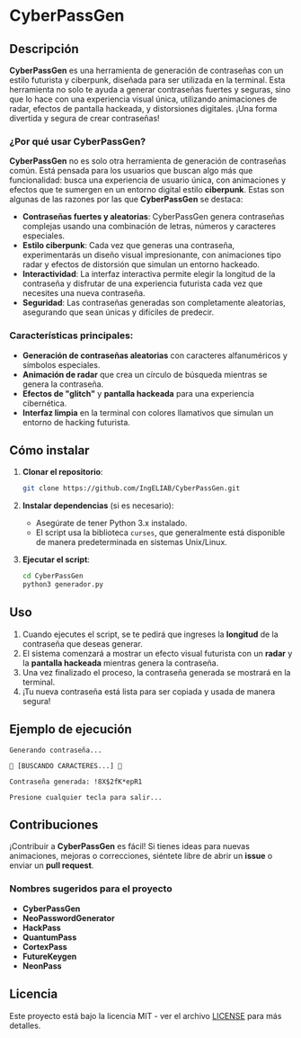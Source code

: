 
# CyberPassGen

## Descripción

**CyberPassGen** es una herramienta de generación de contraseñas con un estilo futurista y ciberpunk, diseñada para ser utilizada en la terminal. Esta herramienta no solo te ayuda a generar contraseñas fuertes y seguras, sino que lo hace con una experiencia visual única, utilizando animaciones de radar, efectos de pantalla hackeada, y distorsiones digitales. ¡Una forma divertida y segura de crear contraseñas!

### ¿Por qué usar CyberPassGen?

**CyberPassGen** no es solo otra herramienta de generación de contraseñas común. Está pensada para los usuarios que buscan algo más que funcionalidad: busca una experiencia de usuario única, con animaciones y efectos que te sumergen en un entorno digital estilo **ciberpunk**. Estas son algunas de las razones por las que **CyberPassGen** se destaca:

- **Contraseñas fuertes y aleatorias**: CyberPassGen genera contraseñas complejas usando una combinación de letras, números y caracteres especiales.
- **Estilo ciberpunk**: Cada vez que generas una contraseña, experimentarás un diseño visual impresionante, con animaciones tipo radar y efectos de distorsión que simulan un entorno hackeado.
- **Interactividad**: La interfaz interactiva permite elegir la longitud de la contraseña y disfrutar de una experiencia futurista cada vez que necesites una nueva contraseña.
- **Seguridad**: Las contraseñas generadas son completamente aleatorias, asegurando que sean únicas y difíciles de predecir.

### Características principales:

- **Generación de contraseñas aleatorias** con caracteres alfanuméricos y símbolos especiales.
- **Animación de radar** que crea un círculo de búsqueda mientras se genera la contraseña.
- **Efectos de "glitch"** y **pantalla hackeada** para una experiencia cibernética.
- **Interfaz limpia** en la terminal con colores llamativos que simulan un entorno de hacking futurista.

## Cómo instalar

1. **Clonar el repositorio**:
   ```bash
   git clone https://github.com/IngELIAB/CyberPassGen.git
   ```

2. **Instalar dependencias** (si es necesario):
   - Asegúrate de tener Python 3.x instalado.
   - El script usa la biblioteca `curses`, que generalmente está disponible de manera predeterminada en sistemas Unix/Linux.

3. **Ejecutar el script**:
   ```bash
   cd CyberPassGen
   python3 generador.py
   ```

## Uso

1. Cuando ejecutes el script, se te pedirá que ingreses la **longitud** de la contraseña que deseas generar.
2. El sistema comenzará a mostrar un efecto visual futurista con un **radar** y la **pantalla hackeada** mientras genera la contraseña.
3. Una vez finalizado el proceso, la contraseña generada se mostrará en la terminal.
4. ¡Tu nueva contraseña está lista para ser copiada y usada de manera segura!

## Ejemplo de ejecución

```
Generando contraseña...

🔴 [BUSCANDO CARACTERES...] 🔴

Contraseña generada: !8X$2fK*epR1

Presione cualquier tecla para salir...
```

## Contribuciones

¡Contribuir a **CyberPassGen** es fácil! Si tienes ideas para nuevas animaciones, mejoras o correcciones, siéntete libre de abrir un **issue** o enviar un **pull request**.

### Nombres sugeridos para el proyecto

- **CyberPassGen**
- **NeoPasswordGenerator**
- **HackPass**
- **QuantumPass**
- **CortexPass**
- **FutureKeygen**
- **NeonPass**

## Licencia

Este proyecto está bajo la licencia MIT - ver el archivo [LICENSE](LICENSE) para más detalles.
